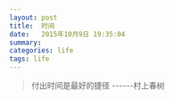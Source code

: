 ```yaml
---
layout: post
title:  时间
date:   2015年10月9日 19:35:04
summary:
categories: life
tags: life
---
```


> 付出时间是最好的捷径
>                  ------村上春树
